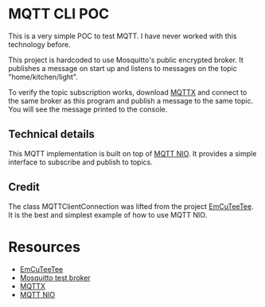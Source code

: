 # MQTT CLI POC
This is a very simple POC to test MQTT. I have never worked with this 
technology before.

This project is hardcoded to use Mosquitto's public encrypted broker. It
publishes a message on start up and listens to messages on the topic
"home/kitchen/light".

To verify the topic subscription works, download [MQTTX][3] and connect to the
same broker as this program and publish a message to the same topic. You will
see the message printed to the console.

## Technical details
This MQTT implementation is built on top of [MQTT NIO][4]. It provides a simple
interface to subscribe and publish to topics.

## Credit
The class MQTTClientConnection was lifted from the project [EmCuTeeTee][1]. It
is the best and simplest example of how to use MQTT NIO.

# Resources
- [EmCuTeeTee][1]
- [Mosquitto test broker][2]
- [MQTTX][3]
- [MQTT NIO][4]

[1]: https://github.com/adam-fowler/EmCuTeeTee
[2]: https://test.mosquitto.org
[3]: https://mqttx.app
[4]: https://github.com/swift-server-community/mqtt-nio
